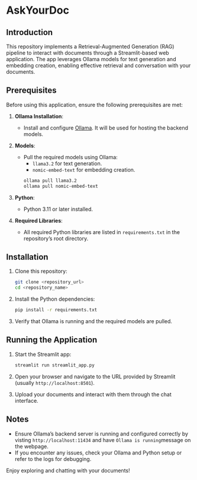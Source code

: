 # AskYourDoc

## Introduction
This repository implements a Retrieval-Augmented Generation (RAG) pipeline to interact with documents through a Streamlit-based web application. The app leverages Ollama models for text generation and embedding creation, enabling effective retrieval and conversation with your documents.

## Prerequisites
Before using this application, ensure the following prerequisites are met:

1. **Ollama Installation**:
   - Install and configure [Ollama](https://ollama.ai/). It will be used for hosting the backend models.

2. **Models**:
   - Pull the required models using Ollama:
     - `llama3.2` for text generation.
     - `nomic-embed-text` for embedding creation.
     ```bash
     ollama pull llama3.2
     ollama pull nomic-embed-text
     ```

3. **Python**:
   - Python 3.11 or later installed.

4. **Required Libraries**:
   - All required Python libraries are listed in `requirements.txt` in the repository’s root directory.

## Installation
1. Clone this repository:
   ```bash
   git clone <repository_url>
   cd <repository_name>
   ```

2. Install the Python dependencies:
   ```bash
   pip install -r requirements.txt
   ```

3. Verify that Ollama is running and the required models are pulled.

## Running the Application
1. Start the Streamlit app:
   ```bash
   streamlit run streamlit_app.py
   ```

2. Open your browser and navigate to the URL provided by Streamlit (usually `http://localhost:8501`).

3. Upload your documents and interact with them through the chat interface.

## Notes
- Ensure Ollama’s backend server is running and configured correctly by visting `http://localhost:11434` and have ```Ollama is running```message on the webpage.
- If you encounter any issues, check your Ollama and Python setup or refer to the logs for debugging.

Enjoy exploring and chatting with your documents!

